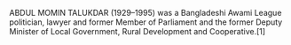 ABDUL MOMIN TALUKDAR (1929–1995) was a Bangladeshi Awami League politician, lawyer and former Member of Parliament and the former Deputy Minister of Local Government, Rural Development and Cooperative.[1]
